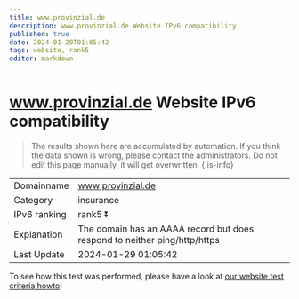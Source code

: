 ```yaml
---
title: www.provinzial.de
description: www.provinzial.de Website IPv6 compatibility
published: true
date: 2024-01-29T01:05:42
tags: website, rank5
editor: markdown
---
```


# www.provinzial.de Website IPv6 compatibility

> The results shown here are accumulated by automation. If you think the data shown is wrong, please contact the administrators. 
> Do not edit this page manually, it will get overwritten.
{.is-info}


|   |   |
| - | - |
| Domainname | www.provinzial.de
| Category | insurance |
| IPv6 ranking | rank5 :arrow_double_down: |
| Explanation | The domain has an AAAA record but does respond to neither ping/http/https |
| Last Update | 2024-01-29 01:05:42 |

To see how this test was performed, please have a look at [our website test criteria howto](/howto/testcriteria/website)!

